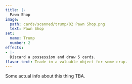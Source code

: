 ```yaml
---
title: |-
  Pawn Shop
image: 
  path: cards/scanned/trump/02 Pawn Shop.png
  text: Pawn Shop
set:
  name: Trump
  number: 2
effects: 
- |-
  Discard a possession and draw 5 cards.
flavor-text: Trade in a valuable object for some crap.
---
```

Some actual info about this thing TBA.
